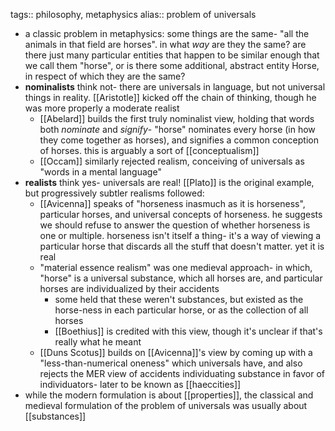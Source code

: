 tags:: philosophy, metaphysics
alias:: problem of universals

- a classic problem in metaphysics: some things are the same- "all the animals in that field are horses". in what *way* are they the same? are there just many particular entities that happen to be similar enough that we call them "horse", or is there some additional, abstract entity Horse, in respect of which they are the same?
- **nominalists** think not- there are universals in language, but not universal things in reality. [[Aristotle]] kicked off the chain of thinking, though he was more properly a moderate realist
	- [[Abelard]] builds the first truly nominalist view, holding that words both *nominate* and *signify*- "horse" nominates every horse (in how they come together as horses), and signifies a common conception of horses. this is arguably a sort of [[conceptualism]]
	- [[Occam]] similarly rejected realism, conceiving of universals as "words in a mental language"
- **realists** think yes- universals are real! [[Plato]] is the original example, but progressively subtler realisms followed:
	- [[Avicenna]] speaks of "horseness inasmuch as it is horseness", particular horses, and universal concepts of horseness. he suggests we should refuse to answer the question of whether horseness is one or multiple. horseness isn't itself a thing- it's a way of viewing a particular horse that discards all the stuff that doesn't matter. yet it is real
	- "material essence realism" was one medieval approach- in which, "horse" is a universal substance, which all horses are, and particular horses are individualized by their accidents
		- some held that these weren't substances, but existed as the horse-ness in each particular horse, or as the collection of all horses
		- [[Boethius]] is credited with this view, though it's unclear if that's really what he meant
	- [[Duns Scotus]] builds on [[Avicenna]]'s view by coming up with a "less-than-numerical oneness" which universals have, and also rejects the MER view of accidents individuating substance in favor of individuators- later to be known as [[haeccities]]
- while the modern formulation is about [[properties]], the classical and medieval formulation of the problem of universals was usually about [[substances]]